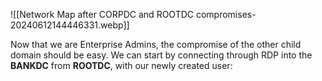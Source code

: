 
![[Network Map after CORPDC and ROOTDC compromises-20240612144446331.webp]]

Now that we are Enterprise Admins, the compromise of the other child domain should be easy. We can start by connecting through RDP into the **BANKDC** from **ROOTDC**, with our newly created user:
